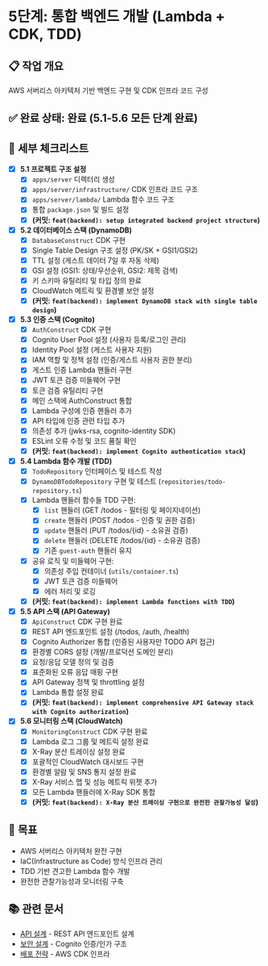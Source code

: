 # 5단계: 통합 백엔드 개발 (Lambda + CDK, TDD)

## 📋 작업 개요

AWS 서버리스 아키텍처 기반 백엔드 구현 및 CDK 인프라 코드 구성

## ✅ 완료 상태: **완료** (5.1-5.6 모든 단계 완료)

## 📝 세부 체크리스트

- [x] **5.1 프로젝트 구조 설정**
  - [x] `apps/server` 디렉터리 생성
  - [x] `apps/server/infrastructure/` CDK 인프라 코드 구조
  - [x] `apps/server/lambda/` Lambda 함수 코드 구조
  - [x] 통합 `package.json` 및 빌드 설정
  - [x] **(커밋: `feat(backend): setup integrated backend project structure`)**

- [x] **5.2 데이터베이스 스택 (DynamoDB)**
  - [x] `DatabaseConstruct` CDK 구현
  - [x] Single Table Design 구조 설정 (PK/SK + GSI1/GSI2)
  - [x] TTL 설정 (게스트 데이터 7일 후 자동 삭제)
  - [x] GSI 설정 (GSI1: 상태/우선순위, GSI2: 제목 검색)
  - [x] 키 스키마 유틸리티 및 타입 정의 완료
  - [x] CloudWatch 메트릭 및 환경별 보안 설정
  - [x] **(커밋: `feat(backend): implement DynamoDB stack with single table design`)**

- [x] **5.3 인증 스택 (Cognito)**
  - [x] `AuthConstruct` CDK 구현
  - [x] Cognito User Pool 설정 (사용자 등록/로그인 관리)
  - [x] Identity Pool 설정 (게스트 사용자 지원)
  - [x] IAM 역할 및 정책 설정 (인증/게스트 사용자 권한 분리)
  - [x] 게스트 인증 Lambda 핸들러 구현
  - [x] JWT 토큰 검증 미들웨어 구현
  - [x] 토큰 검증 유틸리티 구현
  - [x] 메인 스택에 AuthConstruct 통합
  - [x] Lambda 구성에 인증 핸들러 추가
  - [x] API 타입에 인증 관련 타입 추가
  - [x] 의존성 추가 (jwks-rsa, cognito-identity SDK)
  - [x] ESLint 오류 수정 및 코드 품질 확인
  - [x] **(커밋: `feat(backend): implement Cognito authentication stack`)**

- [x] **5.4 Lambda 함수 개발 (TDD)**
  - [x] `TodoRepository` 인터페이스 및 테스트 작성
  - [x] `DynamoDBTodoRepository` 구현 및 테스트 (`repositories/todo-repository.ts`)
  - [x] Lambda 핸들러 함수들 TDD 구현:
    - [x] `list` 핸들러 (GET /todos - 필터링 및 페이지네이션)
    - [x] `create` 핸들러 (POST /todos - 인증 및 권한 검증)
    - [x] `update` 핸들러 (PUT /todos/{id} - 소유권 검증)
    - [x] `delete` 핸들러 (DELETE /todos/{id} - 소유권 검증)
    - [x] 기존 `guest-auth` 핸들러 유지
  - [x] 공유 로직 및 미들웨어 구현:
    - [x] 의존성 주입 컨테이너 (`utils/container.ts`)
    - [x] JWT 토큰 검증 미들웨어
    - [x] 에러 처리 및 로깅
  - [x] **(커밋: `feat(backend): implement Lambda functions with TDD`)**

- [x] **5.5 API 스택 (API Gateway)**
  - [x] `ApiConstruct` CDK 구현 완료
  - [x] REST API 엔드포인트 설정 (/todos, /auth, /health)
  - [x] Cognito Authorizer 통합 (인증된 사용자만 TODO API 접근)
  - [x] 환경별 CORS 설정 (개발/프로덕션 도메인 분리)
  - [x] 요청/응답 모델 정의 및 검증
  - [x] 표준화된 오류 응답 매핑 구현
  - [x] API Gateway 정책 및 throttling 설정
  - [x] Lambda 통합 설정 완료
  - [x] **(커밋: `feat(backend): implement comprehensive API Gateway stack with Cognito authorization`)**

- [x] **5.6 모니터링 스택 (CloudWatch)**
  - [x] `MonitoringConstruct` CDK 구현 완료
  - [x] Lambda 로그 그룹 및 메트릭 설정 완료
  - [x] X-Ray 분산 트레이싱 설정 완료
  - [x] 포괄적인 CloudWatch 대시보드 구현
  - [x] 환경별 알람 및 SNS 통지 설정 완료
  - [x] X-Ray 서비스 맵 및 성능 메트릭 위젯 추가
  - [x] 모든 Lambda 핸들러에 X-Ray SDK 통합
  - [x] **(커밋: `feat(backend): X-Ray 분산 트레이싱 구현으로 완전한 관찰가능성 달성`)**

## 🎯 목표

- AWS 서버리스 아키텍처 완전 구현
- IaC(Infrastructure as Code) 방식 인프라 관리
- TDD 기반 견고한 Lambda 함수 개발
- 완전한 관찰가능성과 모니터링 구축

## 📚 관련 문서

- [API 설계](../design/07-api-design.md) - REST API 엔드포인트 설계
- [보안 설계](../design/08-security.md) - Cognito 인증/인가 구조
- [배포 전략](../design/09-deployment.md) - AWS CDK 인프라
